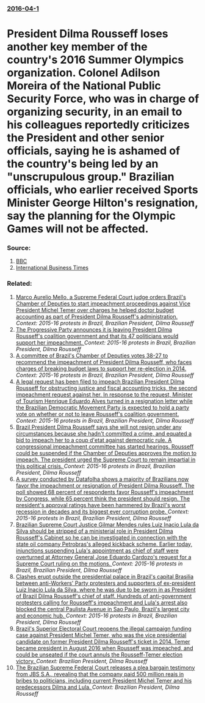 ### [2016-04-1](/news/2016/04/1/index.md)

# President Dilma Rousseff loses another key member of the country's 2016 Summer Olympics organization. Colonel Adilson Moreira of the National Public Security Force, who was in charge of organizing security, in an email to his colleagues reportedly criticizes the President and other senior officials, saying he is ashamed of the country's being led by an "unscrupulous group."  Brazilian officials, who earlier received Sports Minister George Hilton's resignation, say the planning for the Olympic Games will not be affected. 




### Source:

1. [BBC](http://www.bbc.com/news/world-latin-america-35939192)
2. [International Business Times](http://www.ibtimes.co.uk/brazil-top-rio-olympics-officials-quit-over-corruption-slurs-around-president-dilma-rousseff-1552662)

### Related:

1. [Marco Aurelio Mello, a Supreme Federal Court judge orders Brazil's Chamber of Deputies to start impeachment proceedings against Vice President Michel Temer over charges he helped doctor budget accounting as part of President Dilma Rousseff's administration. ](/news/2016/04/5/marco-aura-c-lio-mello-a-supreme-federal-court-judge-orders-brazil-s-chamber-of-deputies-to-start-impeachment-proceedings-against-vice-presid.md) _Context: 2015-16 protests in Brazil, Brazilian President, Dilma Rousseff_
2. [The Progressive Party announces it is leaving President Dilma Rousseff's coalition government and that its 47 politicians would support her impeachment. ](/news/2016/04/13/the-progressive-party-announces-it-is-leaving-president-dilma-rousseff-s-coalition-government-and-that-its-47-politicians-would-support-her.md) _Context: 2015-16 protests in Brazil, Brazilian President, Dilma Rousseff_
3. [A committee of Brazil's Chamber of Deputies votes 38-27 to recommend the impeachment of President Dilma Rousseff, who faces charges of breaking budget laws to support her re-election in 2014. ](/news/2016/04/11/a-committee-of-brazil-s-chamber-of-deputies-votes-38-27-to-recommend-the-impeachment-of-president-dilma-rousseff-who-faces-charges-of-break.md) _Context: 2015-16 protests in Brazil, Brazilian President, Dilma Rousseff_
4. [A legal request has been filed to impeach Brazilian President Dilma Rousseff for obstructing justice and fiscal accounting tricks, the second impeachment request against her. In response to the request, Minister of Tourism Henrique Eduardo Alves turned in a resignation letter while the Brazilian Democratic Movement Party is expected to hold a party vote on whether or not to leave Rousseff's coalition government. ](/news/2016/03/29/a-legal-request-has-been-filed-to-impeach-brazilian-president-dilma-rousseff-for-obstructing-justice-and-fiscal-accounting-tricks-the-secon.md) _Context: 2015-16 protests in Brazil, Brazilian President, Dilma Rousseff_
5. [Brazil President Dilma Rousseff says she will not resign under any circumstances because she hadn't committed a crime, and equated a bid to impeach her to a coup d'etat against democratic rule.  A congressional impeachment committee has started hearings.  Rousseff could be suspended if the Chamber of Deputies approves the motion to impeach. The president urged the Supreme Court to remain impartial in this political crisis.   ](/news/2016/03/22/brazil-president-dilma-rousseff-says-she-will-not-resign-under-any-circumstances-because-she-hadn-t-committed-a-crime-and-equated-a-bid-to.md) _Context: 2015-16 protests in Brazil, Brazilian President, Dilma Rousseff_
6. [A survey conducted by Datafolha shows a majority of Brazilians now favor the impeachment or resignation of President Dilma Rousseff. The poll showed 68 percent of respondents favor Rousseff's impeachment by Congress, while 65 percent think the president should resign. The president's approval ratings have been hammered by Brazil's worst recession in decades and its biggest ever corruption probe. ](/news/2016/03/19/a-survey-conducted-by-datafolha-shows-a-majority-of-brazilians-now-favor-the-impeachment-or-resignation-of-president-dilma-rousseff-the-pol.md) _Context: 2015-16 protests in Brazil, Brazilian President, Dilma Rousseff_
7. [Brazilian Supreme Court Justice Gilmar Mendes rules Luiz Inacio Lula da Silva should be stripped of a ministerial role in President Dilma Rousseff's Cabinet so he can be investigated in connection with the state oil company Petrobras's alleged  kickback scheme. Earlier today, injunctions suspending Lula's appointment  as chief of staff   were overturned at  Attorney General  Jose Eduardo Cardozo's request for a Supreme Court ruling on the motions. ](/news/2016/03/18/brazilian-supreme-court-justice-gilmar-mendes-rules-luiz-ina-cio-lula-da-silva-should-be-stripped-of-a-ministerial-role-in-president-dilma-r.md) _Context: 2015-16 protests in Brazil, Brazilian President, Dilma Rousseff_
8. [Clashes erupt outside the presidential palace in Brazil's capital Brasilia between anti-Workers' Party protesters and supporters of ex-president Luiz Inacio Lula da Silva, where he was due to be sworn in as President of Brazil Dilma Rousseff's chief of staff. Hundreds of anti-government protesters calling for Rousseff's impeachment and Lula's arrest also blocked the central Paulista Avenue in Sao Paulo, Brazil's largest city and economic hub. ](/news/2016/03/17/clashes-erupt-outside-the-presidential-palace-in-brazil-s-capital-brasalia-between-anti-workers-party-protesters-and-supporters-of-ex-pres.md) _Context: 2015-16 protests in Brazil, Brazilian President, Dilma Rousseff_
9. [Brazil's Superior Electoral Court reopens the illegal campaign funding case against President Michel Temer, who was the vice presidential candidate on former President Dilma Rousseff's ticket in 2014. Temer became president in August 2016 when Rousseff was impeached, and could be unseated if the court annuls the Rousseff-Temer election victory. ](/news/2017/06/6/brazil-s-superior-electoral-court-reopens-the-illegal-campaign-funding-case-against-president-michel-temer-who-was-the-vice-presidential-ca.md) _Context: Brazilian President, Dilma Rousseff_
10. [The Brazilian Supreme Federal Court releases a plea bargain testimony from JBS S.A., revealing that the company paid 500 million reais in bribes to politicians, including current President Michel Temer and his predecessors Dilma and Lula. ](/news/2017/05/19/the-brazilian-supreme-federal-court-releases-a-plea-bargain-testimony-from-jbs-s-a-revealing-that-the-company-paid-500-million-reais-in-br.md) _Context: Brazilian President, Dilma Rousseff_
